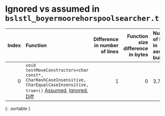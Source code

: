 # Ignored vs assumed in `bslstl_boyermoorehorspoolsearcher.t`

<script src="../sorttable.js"></script>
|   Index | Function                                                                                                                                                                    |   Difference in number of lines |   Function size difference in bytes | Number of lines in assumed build   | Number of bytes in assumed build   | Number of lines in ignored build   | Number of bytes in ignored build   |
|--------:|:----------------------------------------------------------------------------------------------------------------------------------------------------------------------------|--------------------------------:|------------------------------------:|:-----------------------------------|:-----------------------------------|:-----------------------------------|:-----------------------------------|
|       0 | `void testMoveConstructors<char const*, CharHashCaseInsensitive, CharEqualCaseInsensitive, true>()` [Assumed](0.assume.s.txt), [Ignored](0.none.s.txt), [Diff](0.diff.html) |                               1 |                                   0 | 3,760                              | 4,308,720                          | 3,760                              | 4,308,640                          |
{: .sortable }
